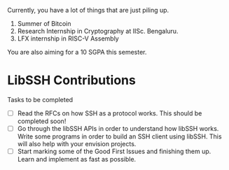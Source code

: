 Currently, you have a lot of things that are just piling up.
1. Summer of Bitcoin
2. Research Internship in Cryptography at IISc. Bengaluru.
3. LFX internship in RISC-V Assembly

You are also aiming for a 10 SGPA this semester.
# LibSSH Contributions
Tasks to be completed
- [ ] Read the RFCs on how SSH as a protocol works. This should be completed soon!
- [ ] Go through the libSSH APIs in order to understand how libSSH works. Write some programs in order to build an SSH client using libSSH. This will also help with your envision projects.
- [ ] Start marking some of the Good First Issues and finishing them up. Learn and implement as fast as possible.